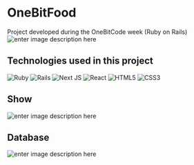 # OneBitFood
Project developed during the OneBitCode week (Ruby on Rails)![enter image description here](https://res.cloudinary.com/dloadb2bx/image/upload/v1620677117/homeOneBitFood_skfm6n.png)

## Technologies used in this project
<img alt="Ruby" src="https://img.shields.io/badge/ruby-%23CC342D.svg?&style=for-the-badge&logo=ruby&logoColor=white"/> <img alt="Rails" src="https://img.shields.io/badge/rails-%23CC0000.svg?&style=for-the-badge&logo=ruby-on-rails&logoColor=white"/> <img alt="Next JS" src="https://img.shields.io/badge/nextjs-%23000000.svg?&style=for-the-badge&logo=next.js&logoColor=white"/> <img alt="React" src="https://img.shields.io/badge/react-%2320232a.svg?&style=for-the-badge&logo=react&logoColor=%2361DAFB"/> <img alt="HTML5" src="https://img.shields.io/badge/html5-%23E34F26.svg?&style=for-the-badge&logo=html5&logoColor=white"/> <img alt="CSS3" src="https://img.shields.io/badge/css3-%231572B6.svg?&style=for-the-badge&logo=css3&logoColor=white"/>

## Show
![enter image description here](https://res.cloudinary.com/dloadb2bx/image/upload/v1620677659/oneBitShow_neps9t.png)

## Database
![enter image description here](https://res.cloudinary.com/dloadb2bx/image/upload/v1620677116/dbOneBitFood_ii3gmn.png)